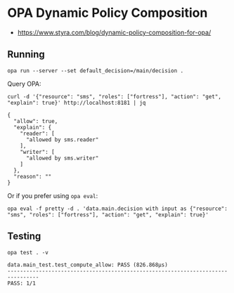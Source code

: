 # OPA Dynamic Policy Composition

- https://www.styra.com/blog/dynamic-policy-composition-for-opa/

## Running

`opa run --server --set default_decision=/main/decision .`

Query OPA:

`curl -d '{"resource": "sms", "roles": ["fortress"], "action": "get", "explain": true}' http://localhost:8181 | jq`

```shell
{
  "allow": true,
  "explain": {
    "reader": [
      "allowed by sms.reader"
    ],
    "writer": [
      "allowed by sms.writer"
    ]
  },
  "reason": ""
}
```

Or if you prefer using `opa eval`:

`opa eval -f pretty -d . 'data.main.decision with input as {"resource": "sms", "roles": ["fortress"], "action": "get", "explain": true}'`

## Testing

`opa test . -v`

```shell
data.main_test.test_compute_allow: PASS (826.868µs)
--------------------------------------------------------------------------------
PASS: 1/1
```
